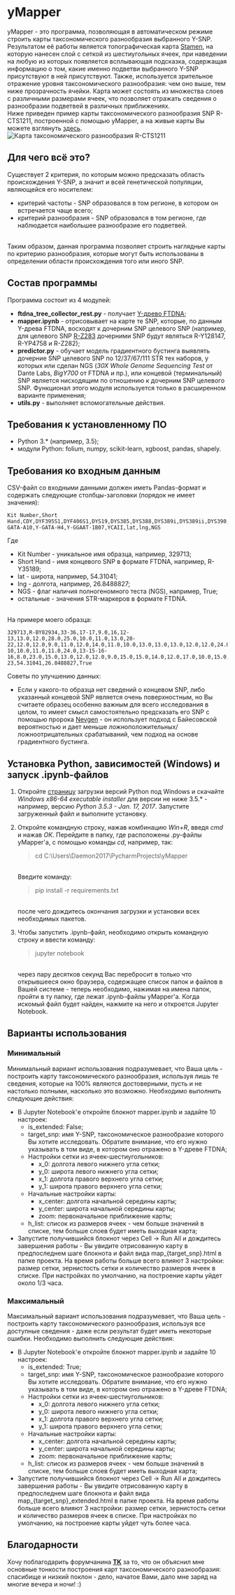 # yMapper
yMapper - это программа, позволяющая в автоматическом режиме строить карты таксономического разнообразия выбранного Y-SNP. Результатом её работы является топографическая карта [Stamen](http://maps.stamen.com/terrain/), на которую нанесен слой с сеткой из шестиугольных ячеек, при наведении на любую из которых появляется всплывающая подсказка, содержащая информацию о том, какие именно подветви выбранного Y-SNP присутствуют в ней присутствуют. Также, используется зрительное отражение уровня таксономического разнообразия: чем оно выше, тем ниже прозрачность ячейки. Карта может состоять из множества слоев с различными размерами ячеек, что позволяет отражать сведения о разнообразии подветвей в различных приближениях.
<br>Ниже приведен пример карты таксономического разнообразия SNP R-CTS1211, построенной с помощью yMapper, а на живые карты Вы можете взглянуть [здесь](https://daemon2017.github.io/yFarseer/).
![Карта таксономического разнообразия R-CTS1211](https://sun9-66.userapi.com/c813024/v813024186/51cb6/0KsPWHXJSA4.jpg "Карта таксономического разнообразия R-CTS1211")

## Для чего всё это?
Существует 2 критерия, по которым можно предсказать область происхождения Y-SNP, а значит и всей генетической популяции, являющейся его носителем:
* критерий частоты - SNP образовался в том регионе, в котором он встречается чаще всего;
* критерий разнообразия - SNP образовался в том регионе, где наблюдается наибольшее разнообразие его подветвей.

<br>Таким образом, данная программа позволяет строить наглядные карты по критерию разнообразия, которые могут быть использованы в определении области происхождения того или иного SNP.

## Состав программы
Программа состоит из 4  модулей:
* **ftdna_tree_collector_rest.py** - получает [Y-древо FTDNA](https://www.familytreedna.com/public/y-dna-haplotree/);
* **mapper.ipynb** -  отрисовывает на карте те SNP, которые, по данным Y-древа FTDNA, восходят к дочерним SNP целевого SNP (например, для целевого SNP [R-Z283](https://www.yfull.com/tree/R-Z283/) дочерними SNP будут являться R-Y128147, R-YP4758 и R-Z282);
* **predictor.py** - обучает модель градиентного бустинга выявлять дочерние SNP целевого SNP по 12/37/67/111 STR тех наборов, у которых или сделан NGS (*30X Whole Genome Sequencing Test* от Dante Labs, *BigY700* от FTDNA и пр.), или концевой (терминальный) SNP является нисходящим по отношению к дочерним SNP целевого SNP. Функционал этого модуля используется только в расширенном варианте применения;
* **utils.py** - выполняет вспомогательные действия.

## Требования к установленному ПО
* Python 3.* (например, 3.5);
* модули Python: folium, numpy, scikit-learn, xgboost, pandas, shapely.

## Требования ко входным данным
CSV-файл со входными данными должен иметь Pandas-формат и содержать следующие столбцы-заголовки (порядок не имеет значения):
```
Kit Number,Short Hand,CDY,DYF395S1,DYF406S1,DYS19,DYS385,DYS388,DYS389i,DYS389ii,DYS390,DYS391,DYS392,DYS393,DYS413,DYS425,DYS426,DYS434,DYS435,DYS436,DYS437,DYS438,DYS439,DYS441,DYS442,DYS444,DYS445,DYS446,DYS447,DYS448,DYS449,DYS450,DYS452,DYS454,DYS455,DYS456,DYS458,DYS459,DYS460,DYS461,DYS462,DYS463,DYS464,DYS472,DYS481,DYS485,DYS487,DYS490,DYS492,DYS494,DYS495,DYS497,DYS504,DYS505,DYS510,DYS511,DYS513,DYS520,DYS522,DYS525,DYS531,DYS532,DYS533,DYS534,DYS537,DYS540,DYS549,DYS552,DYS556,DYS557,DYS561,DYS565,DYS568,DYS570,DYS572,DYS575,DYS576,DYS578,DYS587,DYS589,DYS590,DYS593,DYS594,DYS607,DYS617,DYS632,DYS635,DYS636,DYS638,DYS640,DYS641,DYS643,DYS650,DYS710,DYS712,DYS714,DYS715,DYS716,DYS717,DYS726,Y-GATA-A10,Y-GATA-H4,Y-GGAAT-1B07,YCAII,lat,lng,NGS
```
Где 
* Kit Number - уникальное имя образца, например, 329713;
* Short Hand - имя концевого SNP в формате FTDNA, например, R-Y35189;
* lat - широта, например, 54.31041;
* lng - долгота, например, 26.8488827;
* NGS - флаг наличия полногеномного теста (NGS), например, True;
* остальные - значения STR-маркеров в формате FTDNA.

<br>На примере моего образца:
```
329713,R-BY82934,33-36,17-17,9.0,16,12-13,13.0,12.0,28.0,25.0,10.0,11.0,13.0,20-22,12.0,12.0,9.0,11.0,12.0,14.0,11.0,10.0,13.0,13.0,13.0,12.0,12.0,24.0,20.0,33.0,8.0,31.0,11.0,11.0,15.0,15.0,9-10,10.0,11.0,11.0,24.0,13-15-16-16,8.0,23.0,15.0,13.0,12.0,12.0,9.0,15.0,15.0,14.0,12.0,17.0,10.0,15.0,21.0,10.0,10.0,11.0,11.0,12.0,14.0,12.0,12.0,12.0,24.0,12.0,15.0,15.0,13.0,11.0,20.0,11.0,10.0,18.0,8.0,19.0,12.0,8.0,15.0,10.0,16.0,12.0,9.0,23.0,11.0,11.0,11.0,10.0,10.0,19.0,32.0,18.0,25.0,22.0,27.0,19.0,12.0,13.0,10.0,9.0,19-23,54.31041,26.8488827,True
```
Советы по улучшению данных:
* Если у какого-то образца нет сведений о концевом SNP, либо указанный концевой SNP является очень поверхностным, но Вы считаете образец особенно важным для всего исследования в целом, то имеет смысл самостоятельно предсказать его SNP с помощью пророка [Nevgen](http://www.nevgen.org/) - он использует подход с Байесовской вероятностью и дает меньше ложноположительных/ложноотрицательных срабатываний, чем подход на основе градиентного бустинга.

## Установка Python, зависимостей (Windows) и запуск .ipynb-файлов
1. Откройте [страницу](https://www.python.org/downloads/windows/) загрузки версий Python под Windows и скачайте *Windows x86-64 executable installer* для версии не ниже 3.5.* - например, версию *Python 3.5.3 - Jan. 17, 2017*. Запустите загруженный файл и выполните установку.
2. Откройте командную строку, нажав комбинацию *Win+R*, введя *cmd* и нажав *ОК*. Перейдите в папку, где расположены .py-файлы yMapper'а, с помощью команды *cd*, например, так: 
   >cd C:\Users\Daemon2017\PycharmProjects\yMapper
   
   <br>Введите команду:
   >pip install -r requirements.txt
   
   <br>после чего дождитесь окончания загрузки и установки всех необходимых пакетов.
3. Чтобы запустить .ipynb-файл, необходимо открыть командную строку и ввести команду: 
   >jupyter notebook
   
   <br>через пару десятков секунд Вас перебросит в только что открывшееся окно браузера, содержащее список папок и файлов в Вашей системе - теперь необходимо, нажимая на имена папок, пройти в ту папку, где лежат .ipynb-файлы yMapper'а. Когда искомый файл будет найден, нажмите на него и откроется Jupyter Notebook.

## Варианты использования
### Минимальный
Минимальный вариант использования подразумевает, что Ваша цель - построить карту таксономического разнообразия, используя лишь те сведения, которые на 100% являются достоверными, пусть и не настолько полными, насколько это возможно. Необходимо выполнить следующие действия:
* В Jupyter Notebook'е откройте блокнот mapper.ipynb и задайте 10 настроек:
    - is_extended: False;
    - target_snp: имя Y-SNP, таксономическое разнообразие которого Вы хотите исследовать. Обратите внимание, что его нужно указывать в том виде, в котором оно отражено в Y-древе FTDNA;
    - Настройки сетки из ячеек-шестиугольников:
       - x_0: долгота левого нижнего угла сетки;
       - y_0: широта левого нижнего угла сетки;
       - x_1: долгота правого верхнего угла сетки;
       - y_1: широта правого верхнего угла сетки;
    - Начальные настройки карты:
      - x_center: долгота начальной середины карты;
      - y_center: широта начальной середины карты;
      - zoom: первоначальное приближение карты;
    - h_list: список из размеров ячеек - чем больше значений в списке, тем больше слоев будет иметь выходная карта;
* Запустите получившийся блокнот через Cell -> Run All и дождитесь завершения работы - Вы увидите отрисованную карту в предпоследнем шаге блокнота и файл вида map_{target_snp}.html в папке проекта. На время работы больше всего влияют 3 настройки: размер сетки, зернистость сетки и количество размеров ячеек в списке. При настройках по умолчанию, на построение карты уйдет около 1/3 часа.
### Максимальный
Максимальный вариант использования подразумевает, что Ваша цель - построить карту таксономического разнообразия, используя все доступные сведения - даже если результат будет иметь некоторые ошибки. Необходимо выполнить следующие действия:
* В Jupyter Notebook'е откройте блокнот mapper.ipynb и задайте 10 настроек:
    - is_extended: True;
    - target_snp: имя Y-SNP, таксономическое разнообразие которого Вы хотите исследовать. Обратите внимание, что его нужно указывать в том виде, в котором оно отражено в Y-древе FTDNA;
    - Настройки сетки из ячеек-шестиугольников:
       - x_0: долгота левого нижнего угла сетки;
       - y_0: широта левого нижнего угла сетки;
       - x_1: долгота правого верхнего угла сетки;
       - y_1: широта правого верхнего угла сетки;
    - Начальные настройки карты:
      - x_center: долгота начальной середины карты;
      - y_center: широта начальной середины карты;
      - zoom: первоначальное приближение карты;
    - h_list: список из размеров ячеек - чем больше значений в списке, тем больше слоев будет иметь выходная карта;
* Запустите получившийся блокнот через Cell -> Run All и дождитесь завершения работы - Вы увидите отрисованную карту в предпоследнем шаге блокнота и файл вида map_{target_snp}_extended.html в папке проекта. На время работы больше всего влияют 3 настройки: размер сетки, зернистость сетки и количество размеров ячеек в списке. При настройках по умолчанию, на построение карты уйдет чуть более часа.

## Благодарности
Хочу поблагодарить форумчанина [**TK**](http://forum.molgen.org/index.php?action=profile;u=6135) за то, что он объяснил мне основные тонкости построения карт таксономического разнообразия: спасибище и низкий поклон - дело, начатое Вами, дало мне заряд на многие вечера и ночи! :)
